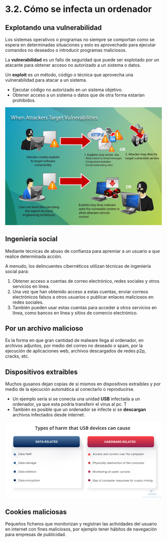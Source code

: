 
# 3.2. Cómo se infecta un ordenador

## Explotando una vulnerabilidad

Los sistemas operativos o programas no siempre se comportan como se espera en determinadas situaciones y esto es aprovechado para ejecutar comandos no
deseados o introducir programas maliciosos.

La **vulnerabilidad** es un fallo de seguridad que puede ser explotado por un atacante para obtener acceso no autorizado a un sistema o datos.

Un **exploit** es un método, código o técnica que aprovecha una vulnerabilidad para atacar a un sistema.

- Ejecutar código no autorizado en un sistema objetivo.
- Obtener acceso a un sistema o datos que de otra forma estarían prohibidos.

![imagen](img/2022-11-27-19-47-21.png)

## Ingeniería social

Mediante técnicas de abuso de confianza para apremiar a un usuario a que realice determinada acción.

A menudo, los delincuentes cibernéticos utilizan técnicas de ingeniería social para:

1. Obtener acceso a cuentas de correo electrónico, redes sociales y otros servicios en línea.
2. Una vez que han obtenido acceso a estas cuentas, enviar correos electrónicos falsos a otros usuarios o publicar enlaces maliciosos en redes sociales.
3. También pueden usar estas cuentas para acceder a otros servicios en línea, como bancos en línea y sitios de comercio electrónico.

## Por un archivo malicioso

Es la forma en que gran cantidad de malware llega al ordenador, en archivos adjuntos, por medio del correo no deseado o spam, por la ejecución de aplicaciones web, archivos descargados de redes p2p, cracks, etc.

## Dispositivos extraibles

Muchos gusanos dejan copias de si mismos en dispositivos extraibles y por
medio de la ejecución automática al conectarlo o reproducirse.

- Un ejemplo sería si se conecta una unidad **USB** infectada a un ordenador, ya que esta podría transferir el virus al pc. T
- También es posible que un ordenador se infecte si se **descargan** archivos infectados desde internet.

![imagen](img/2022-11-27-19-57-04.png)

## Cookies maliciosas

Pequeños ficheros que monitorizan y registran las actividades del usuario en
internet con fines maliciosos, por ejemplo tener hábitos de navegación para empresas de publicidad.